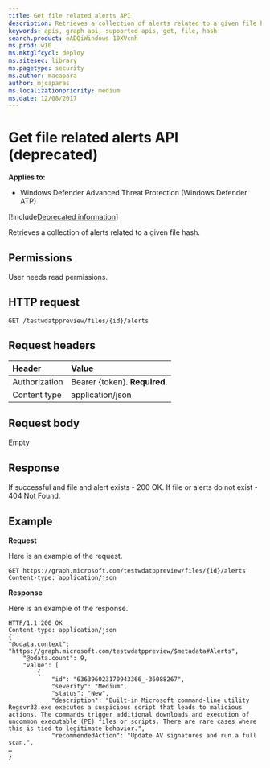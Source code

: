 ```yaml
---
title: Get file related alerts API
description: Retrieves a collection of alerts related to a given file hash.
keywords: apis, graph api, supported apis, get, file, hash
search.product: eADQiWindows 10XVcnh
ms.prod: w10
ms.mktglfcycl: deploy
ms.sitesec: library
ms.pagetype: security
ms.author: macapara
author: mjcaparas
ms.localizationpriority: medium
ms.date: 12/08/2017
---
```


# Get file related alerts API (deprecated)

**Applies to:**

- Windows Defender Advanced Threat Protection (Windows Defender ATP)

[!include[Deprecated information](deprecate.md)]

Retrieves a collection of alerts related to a given file hash.

## Permissions
User needs read permissions.

## HTTP request
```
GET /testwdatppreview/files/{id}/alerts
```

## Request headers

Header | Value 
:---|:---
Authorization | Bearer {token}. **Required**.
Content type | application/json


## Request body
Empty

## Response
If successful and file and alert exists - 200 OK.
If file or alerts do not exist - 404 Not Found.


## Example

**Request**

Here is an example of the request.

```
GET https://graph.microsoft.com/testwdatppreview/files/{id}/alerts
Content-type: application/json
```

**Response**

Here is an example of the response.


```
HTTP/1.1 200 OK
Content-type: application/json
{    
"@odata.context": "https://graph.microsoft.com/testwdatppreview/$metadata#Alerts",
    "@odata.count": 9,
    "value": [
        {
            "id": "636396023170943366_-36088267",
            "severity": "Medium",
            "status": "New",
            "description": "Built-in Microsoft command-line utility Regsvr32.exe executes a suspicious script that leads to malicious actions. The commands trigger additional downloads and execution of uncommon executable (PE) files or scripts. There are rare cases where this is tied to legitimate behavior.",
            "recommendedAction": "Update AV signatures and run a full scan.",
…
}
```
